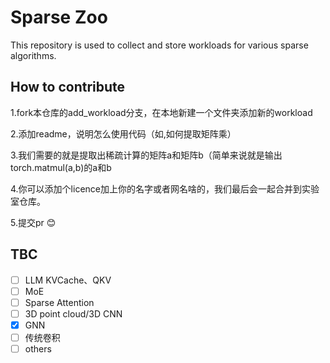 # Sparse Zoo
This repository is used to collect and store workloads for various sparse algorithms.

## How to contribute

1.fork本仓库的add_workload分支，在本地新建一个文件夹添加新的workload

2.添加readme，说明怎么使用代码（如,如何提取矩阵乘）

3.我们需要的就是提取出稀疏计算的矩阵a和矩阵b（简单来说就是输出torch.matmul(a,b)的a和b

4.你可以添加个licence加上你的名字或者网名啥的，我们最后会一起合并到实验室仓库。

5.提交pr :blush:



## TBC
- [ ] LLM KVCache、QKV
- [ ] MoE
- [ ] Sparse Attention
- [ ] 3D point cloud/3D CNN
- [x] GNN 
- [ ] 传统卷积
- [ ] others
